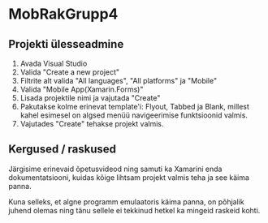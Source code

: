 # MobRakGrupp4

## Projekti ülesseadmine

1. Avada Visual Studio
2. Valida "Create a new project"
3. Filtrite alt valida "All languages", "All platforms" ja "Mobile"
4. Valida "Mobile App(Xamarin.Forms)"
5. Lisada projektile nimi ja vajutada "Create"
6. Pakutakse kolme erinevat template'i: Flyout, Tabbed ja Blank, millest kahel esimesel on algsed menüü navigeerimise funktsioonid valmis.
7. Vajutades "Create" tehakse projekt valmis.

## Kergused / raskused

Järgisime erinevaid õpetusvideod ning samuti ka Xamarini enda dokumentatsiooni, kuidas kõige lihtsam projekt valmis teha ja see käima panna.

Kuna selleks, et algne programm emulaatoris käima panna, on põhjalik juhend olemas ning tänu sellele ei tekkinud hetkel ka mingeid raskeid kohti.

